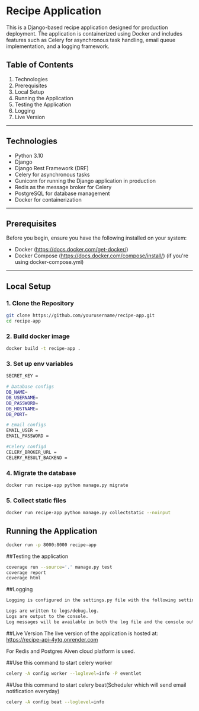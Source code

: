 # Recipe Application

This is a Django-based recipe application designed for production deployment. The application is containerized using Docker and includes features such as Celery for asynchronous task handling, email queue implementation, and a logging framework.

## Table of Contents

1. Technologies
2. Prerequisites
3. Local Setup
4. Running the Application
5. Testing the Application
6. Logging
7. Live Version

---

## Technologies

- Python 3.10
- Django
- Django Rest Framework (DRF)
- Celery for asynchronous tasks
- Gunicorn for running the Django application in production
- Redis as the message broker for Celery
- PostgreSQL for database management
- Docker for containerization

---

## Prerequisites

Before you begin, ensure you have the following installed on your system:

- Docker (https://docs.docker.com/get-docker/)
- Docker Compose (https://docs.docker.com/compose/install/) (if you're using docker-compose.yml)

---

## Local Setup

### 1. Clone the Repository

```bash
git clone https://github.com/yourusername/recipe-app.git
cd recipe-app
```
### 2. Build docker image

```bash
docker build -t recipe-app .
```
### 3. Set up env variables
```bash
SECRET_KEY = 

# Database configs
DB_NAME=
DB_USERNAME=
DB_PASSWORD=
DB_HOSTNAME=
DB_PORT=

# Email configs
EMAIL_USER = 
EMAIL_PASSWORD = 

#Celery configd
CELERY_BROKER_URL = 
CELERY_RESULT_BACKEND =
```
### 4. Migrate the database
```bash
docker run recipe-app python manage.py migrate
```
### 5. Collect static files
```bash
docker run recipe-app python manage.py collectstatic --noinput
```

## Running the Application
```bash
docker run -p 8000:8000 recipe-app
```

##Testing the application
```bash
coverage run --source='.' manage.py test
coverage report
coverage html
```

##Logging
```bash
Logging is configured in the settings.py file with the following settings:

Logs are written to logs/debug.log.
Logs are output to the console.
Log messages will be available in both the log file and the console output.
```

##Live Version
The live version of the application is hosted at: https://recipe-api-4ytq.onrender.com

For Redis and Postgres Aiven cloud platform is used.



##Use this command to start celery worker
```bash
celery -A config worker --loglevel=info -P eventlet
```

##Use this command to start celery beat(Scheduler which will send email notification everyday)
```bash
celery -A config beat --loglevel=info
```

